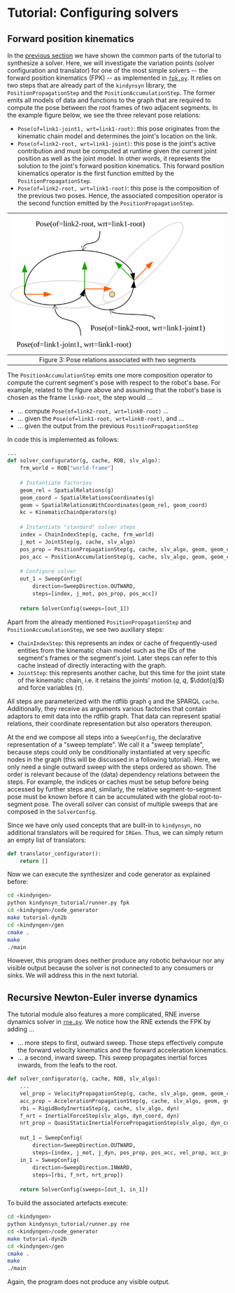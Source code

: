 # Tutorial: Configuring solvers

## Forward position kinematics

In the [previous section](getting_started.md) we have shown the common parts of the tutorial to synthesize a solver. Here, we will investigate the variation points (solver configuration and translator) for one of the most simple solvers -- the forward position kinematics (FPK) -- as implemented in [`fpk.py`](https://github.com/comp-rob2b/kindyngen/kindynsyn_tutorial/fpk.py). It relies on two steps that are already part of the `kindynsyn` library, the `PositionPropagationStep` and the `PositionAccumulationStep`. The former emits all models of data and functions to the graph that are required to compute the pose between the root frames of two adjacent segments. In the example figure below, we see the three relevant pose relations:

* `Pose(of=link1-joint1, wrt=link1-root)`: this pose originates from the kinematic chain model and determines the joint's location on the link.
* `Pose(of=link2-root, wrt=link1-joint)`: this pose is the joint's active contribution and must be computed at runtime given the current joint position as well as the joint model. In other words, it represents the solution to the joint's forward position kinematics. This forward position kinematics operator is the first function emitted by the `PositionPropagationStep`.
* `Pose(of=link2-root, wrt=link1-root)`: this pose is the composition of the previous two poses. Hence, the associated composition operator is the second function emitted by the `PositionPropagationStep`.

| ![PositionPropagationStep](fig/spatial_relations.svg) |
|:-----------------------------------------------------:|
| Figure 3: Pose relations associated with two segments |

The `PositionAccumulationStep` emits one more composition operator to compute the current segment's pose with respect to the robot's base. For example, related to the figure above and assuming that the robot's base is chosen as the frame `link0-root`, the step would ...

* ... compute `Pose(of=link2-root, wrt=link0-root)` ...
* ... given the `Pose(of=link1-root, wrt=link0-root)`, and ...
* ... given the output from the previous `PositionPropagationStep`

In code this is implemented as follows:
```python
...
def solver_configurator(g, cache, ROB, slv_algo):
    frm_world = ROB["world-frame"]

    # Instantiate factories
    geom_rel = SpatialRelations(g)
    geom_coord = SpatialRelationsCoordinates(g)
    geom = SpatialRelationsWithCoordinates(geom_rel, geom_coord)
    kc = KinematicChainOperators(g)

    # Instantiate "standard" solver steps
    index = ChainIndexStep(g, cache, frm_world)
    j_mot = JointStep(g, cache, slv_algo)
    pos_prop = PositionPropagationStep(g, cache, slv_algo, geom, geom_coord, kc)
    pos_acc = PositionAccumulationStep(g, cache, slv_algo, geom, geom_coord)

    # Configure solver
    out_1 = SweepConfig(
        direction=SweepDirection.OUTWARD,
        steps=[index, j_mot, pos_prop, pos_acc])

    return SolverConfig(sweeps=[out_1])
```

Apart from the already mentioned `PositionPropagationStep` and `PositionAccumulationStep`, we see two auxiliary steps:

* `ChainIndexStep`: this represents an index or cache of frequently-used entities from the kinematic chain model such as the IDs of the segment's frames or the segment's joint. Later steps can refer to this cache instead of directly interacting with the graph.
* `JointStep`: this represents another cache, but this time for the joint state of the kinematic chain, i.e. it retains the joints' motion ($q$, $\dot{q}$, $\ddot{q}$) and force variables ($\tau$).

All steps are parameterized with the rdflib graph `g` and the SPARQL `cache`. Additionally, they receive as arguments various factories that contain adaptors to emit data into the rdflib graph. That data can represent spatial relations, their coordinate representation but also operators thereupon.

At the end we compose all steps into a `SweepConfig`, the declarative representation of a "sweep template". We call it a "sweep template", because steps could only be conditionally instantiated at very specific nodes in the graph (this will be discussed in a following tutorial). Here, we only need a single outward sweep with the steps ordered as shown. The order is relevant because of the (data) dependency relations between the steps. For example, the indices or caches must be setup before being accessed by further steps and, similarly, the relative segment-to-segment pose must be known before it can be accumulated with the global root-to-segment pose. The overall solver can consist of multiple sweeps that are composed in the `SolverConfig`.

Since we have only used concepts that are built-in to `kindynsyn`, no additional translators will be required for `IRGen`. Thus, we can simply return an empty list of translators:
```python
def translator_configurator():
    return []
```

Now we can execute the synthesizer and code generator as explained before:
```bash
cd <kindyngen>
python kindynsyn_tutorial/runner.py fpk
cd <kindyngen>/code_generator
make tutorial-dyn2b
cd <kindyngen>/gen
cmake .
make
./main
```

However, this program does neither produce any robotic behaviour nor any visible output because the solver is not connected to any consumers or sinks. We will address this in the next tutorial.


## Recursive Newton-Euler inverse dynamics

The tutorial module also features a more complicated, RNE inverse dynamics solver in [`rne.py`](https://github.com/comp-rob2b/kindyngen/kindynsyn_tutorial/rne.py). We notice how the RNE extends the FPK by adding ...

* ... more steps to first, outward sweep. Those steps effectively compute the forward velocity kinematics and the forward acceleration kinematics.
* ... a second, inward sweep. This sweep propagates inertial forces inwards, from the leafs to the root.

```python
def solver_configurator(g, cache, ROB, slv_algo):
    ...
    vel_prop = VelocityPropagationStep(g, cache, slv_algo, geom, geom_coord, kc)
    acc_prop = AccelerationPropagationStep(g, cache, slv_algo, geom, geom_coord, kc)
    rbi = RigidBodyInertiaStep(g, cache, slv_algo, dyn)
    f_nrt = InertialForceStep(slv_algo, dyn_coord, dyn)
    nrt_prop = QuasiStaticInertialForcePropagationStep(slv_algo, dyn_coord, dyn, kc, kc_stat)

    out_1 = SweepConfig(
        direction=SweepDirection.OUTWARD,
        steps=[index, j_mot, j_dyn, pos_prop, pos_acc, vel_prop, acc_prop])
    in_1 = SweepConfig(
        direction=SweepDirection.INWARD,
        steps=[rbi, f_nrt, nrt_prop])

    return SolverConfig(sweeps=[out_1, in_1])
```

To build the associated artefacts execute:
```bash
cd <kindyngen>
python kindynsyn_tutorial/runner.py rne
cd <kindyngen>/code_generator
make tutorial-dyn2b
cd <kindyngen>/gen
cmake .
make
./main
```

Again, the program does not produce any visible output.
